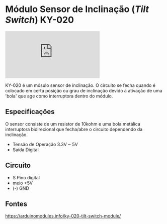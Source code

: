 # Módulo Sensor de Inclinação (<i>Tilt Switch</i>) KY-020

![](http://sensorkit.en.joy-it.net/index.php?title=File:ky-020.jpg)

KY-020 é um mósulo sensor de inclinação. O circuito se fecha quando é colocado em certa posição ou grau de inclinação devido a ativação de uma 'bola' que age como interruptora dentro do módulo. 

## Especificações

O sensor consiste de um resistor de 10kohm e uma bola metálica interruptora bidirecional que fecha/abre o circuito dependendo da inclinação.

- Tensão de Operação   3.3V ~ 5V
- Saída                Digital 

## Circuito

- S       Pino digital
- meio    +5V
- (-)     GND

## Fontes 

https://arduinomodules.info/ky-020-tilt-switch-module/
